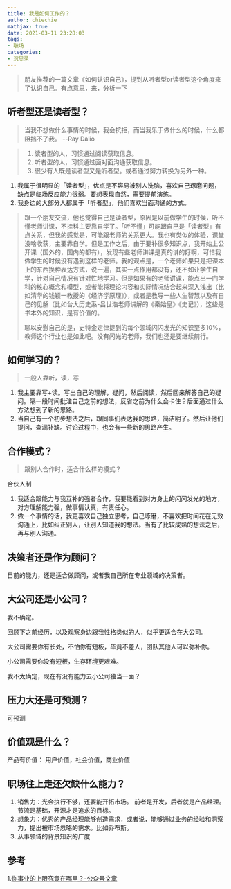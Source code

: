 ```yaml
---
title: 我是如何工作的？
author: chiechie
mathjax: true
date: 2021-03-11 23:28:03
tags:
- 职场
categories: 
- 沉思录
---
```


> 朋友推荐的一篇文章《如何认识自己》，提到从听者型or读者型这个角度来了认识自己。有点意思，来，分析一下


## 听者型还是读者型？

> 当我不想做什么事情的时候，我会抗拒，而当我乐于做什么的时候，什么都阻挡不了我。 
> --Ray Dalio

> 1. 读者型的人，习惯通过阅读获取信息。
> 2. 听者型的人，习惯通过面对面沟通获取信息。
> 3. 很少有人既是读者型又是听者型。或者通过努力转换为另外一种。
   
1. 我属于很明显的「读者型」，优点是不容易被别人洗脑，喜欢自己琢磨问题，缺点是临场反应能力很弱。要想表现自然，需要提前演练。
2. 我身边的大部分人都属于「听者型」，他们喜欢当面沟通的方式。

> 跟一个朋友交流，他也觉得自己是读者型，原因是以前做学生的时候，听不懂老师讲课，不挂科主要靠自学了。「听不懂」可能跟自己是「读者型」有点关系，但我的感觉是，可能跟老师的关系更大。我也有类似的体验，课堂没啥收获，主要靠自学。但是工作之后，由于要补很多知识点，我开始上公开课（国外的，国内的都有），发现有些老师讲课是真的讲的好啊，可惜我做学生的时候没有遇到这样的老师。我的观点是，一个老师如果只是把课本上的东西换种表达方式，说一遍，其实一点作用都没有，还不如让学生自学，针对自己情况有针对性地学习。但是如果有的老师讲课，能点出一门学科的核心概念和模型，或者能将理论内容和实际情况结合起来深入浅出（比如清华的钱颖一教授的《经济学原理》），或者是教导一些人生智慧以及有自己的见解（比如台大历史系-吕世浩老师讲解的《秦始皇》《史记》），这些是书本外的知识，是有价值的。
> 
> 聊以安慰自己的是，史特金定律提到的每个领域闪闪发光的知识至多10%，教师这个行业也是如此吧。没有闪光的老师，我们也还是要继续前行。


## 如何学习的？
> 一般人靠听，读，写

1. 我主要靠写+读。写出自己的理解，疑问，然后阅读，然后回来解答自己的疑问。隔一段时间批注自己之前的想法，反省之前为什么会卡住？后面通过什么方法想到了新的思路。
2. 当自己有一个初步想法之后，跟同事们表达我的思路，简洁明了。然后让他们提问，查漏补缺。讨论过程中，也会有一些新的思路产生。



## 合作模式？

> 跟别人合作时，适合什么样的模式？

合伙人制

1. 我适合跟能力与我互补的强者合作，我要能看到对方身上的闪闪发光的地方，对方理解能力强，做事情认真，有责任心。
2. 做一个事情的话，我更喜欢自己独立思考，自己琢磨，不喜欢把时间花在无效沟通上，比如纠正别人，让别人知道我的想法。当有了比较成熟的想法之后，再与别人沟通。


## 决策者还是作为顾问？

目前的能力，还是适合做顾问，或者我自己所在专业领域的决策者。

## 大公司还是小公司？

我不确定。

回顾下之前经历，以及观察身边跟我性格类似的人，似乎更适合在大公司。

大公司需要你有长处，不怕你有短板，毕竟不差人，团队其他人可以弥补你。

小公司需要你没有短板，生存环境更艰难。

我不太确定，现在有没有能力去小公司独当一面？

## 压力大还是可预测？

可预测

## 价值观是什么？

产品有价值： 用户价值，社会价值，商业价值

## 职场往上走还欠缺什么能力？

1. 销售力：光会执行不够，还要能开拓市场。 前者是开发，后者就是产品经理。节流是基础，开源才是追求的目标。
2. 想象力：优秀的产品经理能够创造需求，或者说，能够通过业务的经验和洞察力，提出被市场忽略的需求。比如乔布斯。
3. 从事领域的背景知识的广度

## 参考

1.[你事业的上限究竟在哪里？-公众号文章](https://mp.weixin.qq.com/s?src=11&timestamp=1615476352&ver=2940&signature=2sRvaRpQinI2YVCYYfi3Amq*2KJv2UTfXyQWq-uML68g4DuwxKNaulHbkixJc91hNrDn2MHZUVgTr8T4RSCLVRZa3pGGRXm921lm*wgATyH*Azwj-rBslwjClDhLx*eL&new=1)